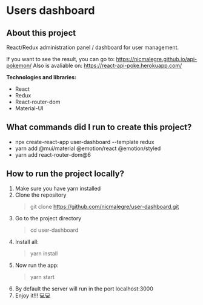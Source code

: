 # Users dashboard

## About this project

React/Redux administration panel / dashboard for user management.

If you want to see the result, you can go to: https://nicmalegre.github.io/api-pokemon/
Also is avaliable on: https://react-api-poke.herokuapp.com/

**Technologies and libraries:**

- React
- Redux
- React-router-dom
- Material-UI

## What commands did I run to create this project?

- npx create-react-app user-dashboard --template redux
- yarn add @mui/material @emotion/react @emotion/styled
- yarn add react-router-dom@6

## How to run the project locally?

1. Make sure you have yarn installed
2. Clone the repository
   > git clone https://github.com/nicmalegre/user-dashboard.git
3. Go to the project directory
   > cd user-dashboard
4. Install all:
   > yarn install
5. Now run the app:
   > yarn start
6. By default the server will run in the port localhost:3000
7. Enjoy it!!! 💻💻

